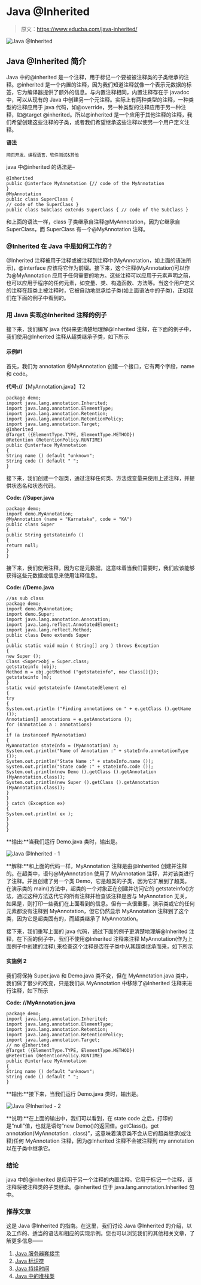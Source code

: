 # Java @Inherited

> 原文：<https://www.educba.com/java-inherited/>

![Java @Inherited](img/68af364954dcac222fe610c3fd0017cb.png)



## Java @Inherited 简介

Java 中的@inherited 是一个注释，用于标记一个要被被注释类的子类继承的注释。@inherited 是一个内置的注释，因为我们知道注释就像一个表示元数据的标签，它为编译器提供了额外的信息。与内置注释相同，内置注释存在于 javadoc 中，可以从现有的 Java 中创建另一个元注释。实际上有两种类型的注释，一种类型的注释应用于 java 代码，如@override，另一种类型的注释应用于另一种注释，如@target @inherited。所以@inherited 是一个应用于其他注释的注释，我们希望创建这些注释的子类，或者我们希望继承这些注释以使另一个用户定义注释。

**语法**

<small>网页开发、编程语言、软件测试&其他</small>

java 中@inherited 的语法是–

```
@Inherited
public @interface MyAnnotation {// code of the MyAnnotation
}
@MyAnnotation
public class SuperClass {
// code of the SuperClass }
public class SubClass extends SuperClass { // code of the SubClass }
```

和上面的语法一样，class 子类继承自注释@MyAnnotation，因为它继承自 SuperClass，而 SuperClass 有一个@MyAnnotation 注释。

### @Inherited 在 Java 中是如何工作的？

@Inherited 注释被用于注释或被注释到注释中(MyAnnotation，如上面的语法所示)，@interface 应该将它作为前缀。接下来，这个注释(MyAnnotation)可以作为@MyAnnotation 应用于任何需要的地方。这些注释可以应用于元素声明之前，也可以应用于程序的任何元素，如变量、类、构造函数、方法等。当这个用户定义的注释在超类上被注释时，它被自动地继承给子类(如上面语法中的子类)，正如我们在下面的例子中看到的。

### 用 Java 实现@Inherited 注释的例子

接下来，我们编写 java 代码来更清楚地理解@Inherited 注释，在下面的例子中，我们使用@Inherited 注释从超类继承子类，如下所示

#### 示例#1

首先，我们为 annotation @MyAnnotation 创建一个接口，它有两个字段，name 和 code。

**代号://**【MyAnnotation.java】T2

```
package demo;
import java.lang.annotation.Inherited;
import java.lang.annotation.ElementType;
import java.lang.annotation.Retention;
import java.lang.annotation.RetentionPolicy;
import java.lang.annotation.Target;
@Inherited
@Target ({ElementType.TYPE, ElementType.METHOD})
@Retention (RetentionPolicy.RUNTIME)
public @interface MyAnnotation
{
String name () default "unknown";
String code () default " ";
}
```

接下来，我们创建一个超类，通过注释任何类、方法或变量来使用上述注释，并提供状态名和状态代码。

**Code: //Super.java**

```
package demo;
import demo.MyAnnotation;
@MyAnnotation (name = "Karnataka", code = "KA")
public class Super
{
public String getstateinfo ()
{
return null;
}
}
```

接下来，我们使用注释，因为它是元数据，这意味着当我们需要时，我们应该能够获得这些元数据或信息来使用注释信息。

**Code: //Demo.java**

```
//as sub class
package demo;
import demo.MyAnnotation;
import demo.Super;
import java.lang.annotation.Annotation;
import java.lang.reflect.AnnotatedElement;
import java.lang.reflect.Method;
public class Demo extends Super
{
public static void main ( String[] arg ) throws Exception
{
new Super ();
Class <Super>obj = Super.class;
getstateinfo (obj);
Method m = obj.getMethod ("getstateinfo", new Class[]{});
getstateinfo (m);
}
static void getstateinfo (AnnotatedElement e)
{
try
{
System.out.println ("Finding annotations on " + e.getClass ().getName ());
Annotation[] annotations = e.getAnnotations ();
for (Annotation a : annotations)
{
if (a instanceof MyAnnotation)
{
MyAnnotation stateInfo = (MyAnnotation) a;
System.out.println("Name of Annotation :" + stateInfo.annotationType ());
System.out.println("State Name :" + stateInfo.name ());
System.out.println("State code :" + stateInfo.code ());
System.out.println(new Demo ().getClass ().getAnnotation (MyAnnotation.class));
System.out.println(new Super ().getClass ().getAnnotation (MyAnnotation.class));
}
}
} catch (Exception ex)
{
System.out.println( ex );
}
}
}
```

**输出:**当我们运行 Demo.java 类时，输出是。

![Java @Inherited - 1](img/4c1d673494d48e3d36906c1b288f6c48.png)



**解释:**和上面的代码一样，MyAnnotation 注释是由@Inherited 创建并注释的。在超类中，语句@MyAnnotation 使用了 MyAnnotation 注释，并对该类进行了注释。并且创建了另一个类 Demo，它是超类的子类，因为它扩展到了超类。在演示类的 main()方法中，超类的一个对象正在创建并访问它的 getstateinfo()方法，通过这种方法迭代它的所有注释并检查该注释是否与 MyAnnotation 无关，如果是，则打印一些我们在上面看到的信息。但有一点很重要，演示类或它的任何元素都没有注释到 MyAnnotation，但它仍然显示 MyAnnotation 注释到了这个类，因为它是超类固有的，而超类继承了 MyAnnotation。

接下来，我们重写上面的 java 代码，通过下面的例子更清楚地理解@Inherited 注释，在下面的例子中，我们不使用@Inherited 注释来注释 MyAnnotation(作为上面例子中创建的注释),来检查这个注释是否在子类中从其超类继承而来，如下所示

#### 实施例 2

我们将保持 Super.java 和 Demo.java 类不变，但在 MyAnnotation.java 类中，我们做了很少的改变，只是我们从 MyAnnotation 中移除了@Inherited 注释来进行注释，如下所示

**Code: //MyAnnotation.java**

```
package demo;
import java.lang.annotation.Inherited;
import java.lang.annotation.ElementType;
import java.lang.annotation.Retention;
import java.lang.annotation.RetentionPolicy;
import java.lang.annotation.Target;
// no @Inherited
@Target ({ElementType.TYPE, ElementType.METHOD})
@Retention (RetentionPolicy.RUNTIME)
public @interface MyAnnotation
{
String name () default "unknown";
String code () default " ";
}
```

**输出:**接下来，当我们运行 Demo.java 类时，输出是。

![Java @Inherited - 2](img/494bdf90365ca5896249871c8f7c977e.png)



**说明:**在上面的输出中，我们可以看到，在 state code 之后，打印的是“null”值，也就是语句“new Demo()的返回值。getClass()。get annotation(MyAnnotation . class)”，这意味着演示类不会从它的超类继承(或注释)任何 MyAnnotation 注释，因为@Inherited 注释不会被注释到 my annotation 以在子类中继承它。

### 结论

java 中的@inherited 是应用于另一个注释的内置注释。它用于标记一个注释，该注释将被注释类的子类继承。@inherited 位于 java.lang.annotation.Inherited 包中。

### 推荐文章

这是 Java @Inherited 的指南。在这里，我们讨论 Java @Inherited 的介绍，以及工作的、适当的语法和相应的实现示例。您也可以浏览我们的其他相关文章，了解更多信息——

1.  [Java 服务器套接字](https://www.educba.com/java-serversocket/)
2.  [Java 标识符](https://www.educba.com/java-identifiers/)
3.  [Java 持续时间](https://www.educba.com/java-duration/)
4.  [Java 中的堆栈类](https://www.educba.com/stack-class-in-java/)





